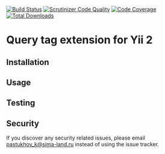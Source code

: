 [![Build Status](https://travis-ci.org/pastuhov/yii2-query-tag.svg)](https://travis-ci.org/pastuhov/yii2-query-tag)
[![Scrutinizer Code Quality](https://scrutinizer-ci.com/g/pastuhov/yii2-query-tag/badges/quality-score.png?b=master)](https://scrutinizer-ci.com/g/pastuhov/yii2-query-tag/?branch=master)
[![Code Coverage](https://scrutinizer-ci.com/g/pastuhov/yii2-query-tag/badges/coverage.png?b=master)](https://scrutinizer-ci.com/g/pastuhov/yii2-query-tag/?branch=master)
[![Total Downloads](https://poser.pugx.org/pastuhov/yii2-query-tag/downloads)](https://packagist.org/packages/pastuhov/yii2-query-tag)

Query tag extension for Yii 2
===========================


Installation
------------


Usage
-----


Testing
-------


Security
--------

If you discover any security related issues, please email pastukhov_k@sima-land.ru instead of using the issue tracker.

